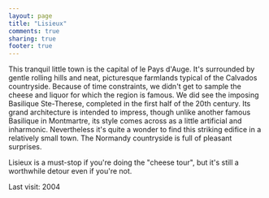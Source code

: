 ```yaml
---
layout: page
title: "Lisieux"
comments: true
sharing: true
footer: true
---
```

This tranquil little town is the capital of le Pays d'Auge. It's surrounded by gentle rolling hills and neat, picturesque farmlands typical of the Calvados countryside. Because of time constraints, we didn't get to sample the cheese and liquor for which the region is famous. We did see the imposing Basilique Ste-Therese, completed in the first half of the 20th century. Its grand architecture is intended to impress, though unlike another famous Basilique in Montmartre, its style comes across as a little artificial and inharmonic. Nevertheless it's quite a wonder to find this striking edifice in a relatively small town. The Normandy countryside is full of pleasant surprises.

Lisieux is a must-stop if you're doing the "cheese tour", but it's still a worthwhile detour even if you're not.

Last visit: 2004